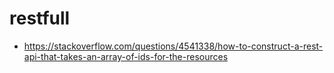 # restfull

* https://stackoverflow.com/questions/4541338/how-to-construct-a-rest-api-that-takes-an-array-of-ids-for-the-resources
